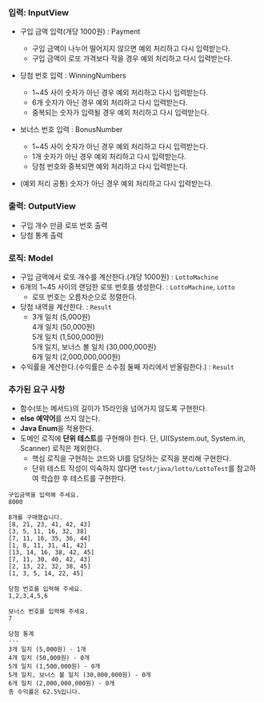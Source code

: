 

### 입력: InputView
 - 구입 금액 입력(개당 1000원) : Payment
   - 구입 금액이 나누어 떨어지지 않으면 예외 처리하고 다시 입력받는다.
   - 구입 금액이 로또 가격보다 작을 경우 예외 처리하고 다시 입력받는다.


 - 당첨 번호 입력 : WinningNumbers
   - 1~45 사이 숫자가 아닌 경우 예외 처리하고 다시 입력받는다.
   - 6개 숫자가 아닌 경우 예외 처리하고 다시 입력받는다.
   - 중복되는 숫자가 입력될 경우 예외 처리하고 다시 입력받는다. 

 - 보너스 번호 입력 : BonusNumber
   - 1~45 사이 숫자가 아닌 경우 예외 처리하고 다시 입력받는다.  
   - 1개 숫자가 아닌 경우 예외 처리하고 다시 입력받는다.
   - 당첨 번호와 중복되면 예외 처리하고 다시 입력받는다.


 - (예외 처리 공통) 숫자가 아닌 경우 예외 처리하고 다시 입력받는다.

### 출력: OutputView
- 구입 개수 만큼 로또 번호 출력
- 당첨 통계 출력

### 로직: Model
- 구입 금액에서 로또 개수를 계산한다.(개당 1000원) : `LottoMachine`
- 6개의 1~45 사이의 랜덤한 로또 번호를 생성한다. : `LottoMachine`, `Lotto`
  - 로또 번호는 오름차순으로 정렬한다.
- 당첨 내역을 계산한다. : `Result`
  - 3개 일치 (5,000원)  
    4개 일치 (50,000원)  
    5개 일치 (1,500,000원)  
    5개 일치, 보너스 볼 일치 (30,000,000원)  
    6개 일치 (2,000,000,000원) 
- 수익률을 계산한다.(수익률은 소수점 둘째 자리에서 반올림한다.) : `Result`


### 추가된 요구 사항
- 함수(또는 메서드)의 길이가 15라인을 넘어가지 않도록 구현한다.
- **else 예약어**를 쓰지 않는다.
- **Java Enum**을 적용한다.
- 도메인 로직에 **단위 테스트**를 구현해야 한다. 단, UI(System.out, System.in, Scanner) 로직은 제외한다.
  - 핵심 로직을 구현하는 코드와 UI를 담당하는 로직을 분리해 구현한다.
  - 단위 테스트 작성이 익숙하지 않다면 `test/java/lotto/LottoTest`를 참고하여 학습한 후 테스트를 구현한다.


```
구입금액을 입력해 주세요.
8000

8개를 구매했습니다.
[8, 21, 23, 41, 42, 43] 
[3, 5, 11, 16, 32, 38] 
[7, 11, 16, 35, 36, 44] 
[1, 8, 11, 31, 41, 42] 
[13, 14, 16, 38, 42, 45] 
[7, 11, 30, 40, 42, 43] 
[2, 13, 22, 32, 38, 45] 
[1, 3, 5, 14, 22, 45]

당첨 번호를 입력해 주세요.
1,2,3,4,5,6

보너스 번호를 입력해 주세요.
7

당첨 통계
---
3개 일치 (5,000원) - 1개
4개 일치 (50,000원) - 0개
5개 일치 (1,500,000원) - 0개
5개 일치, 보너스 볼 일치 (30,000,000원) - 0개
6개 일치 (2,000,000,000원) - 0개
총 수익률은 62.5%입니다.
```